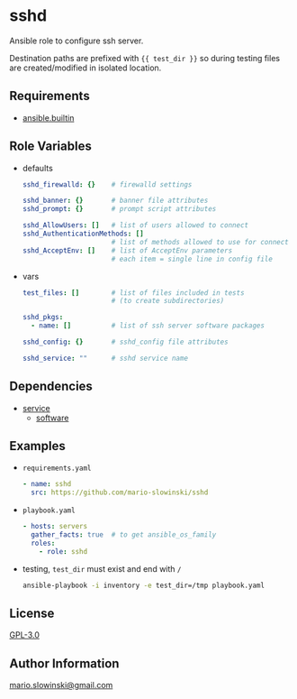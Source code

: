 sshd
====

Ansible role to configure ssh server.

Destination paths are prefixed with `{{ test_dir }}` so during testing files are created/modified in isolated location.

Requirements
------------

* [ansible.builtin](https://docs.ansible.com/ansible/latest/collections/ansible/builtin/index.html)

Role Variables
--------------

* defaults

  ```yaml
  sshd_firewalld: {}    # firewalld settings

  sshd_banner: {}       # banner file attributes
  sshd_prompt: {}       # prompt script attributes

  sshd_AllowUsers: []   # list of users allowed to connect
  sshd_AuthenticationMethods: []   
                        # list of methods allowed to use for connect
  sshd_AcceptEnv: []    # list of AcceptEnv parameters
                        # each item = single line in config file
  ```

* vars

  ```yaml
  test_files: []        # list of files included in tests
                        # (to create subdirectories)

  sshd_pkgs:
    - name: []          # list of ssh server software packages

  sshd_config: {}       # sshd_config file attributes

  sshd_service: ""      # sshd service name
  ```

Dependencies
------------

* [service](https://github.com/mario-slowinski/service)
  * [software](https://github.com/mario-slowinski/software)

Examples
--------

* `requirements.yaml`

  ```yaml
  - name: sshd
    src: https://github.com/mario-slowinski/sshd
  ```

* `playbook.yaml`

  ```yaml
  - hosts: servers
    gather_facts: true  # to get ansible_os_family
    roles:
      - role: sshd
  ```

* testing, `test_dir` must exist and end with `/`

  ```sh
  ansible-playbook -i inventory -e test_dir=/tmp playbook.yaml
  ```

License
-------

[GPL-3.0](https://www.gnu.org/licenses/gpl-3.0.html)

Author Information
------------------

[mario.slowinski@gmail.com](mailto:mario.slowinski@gmail.com)
